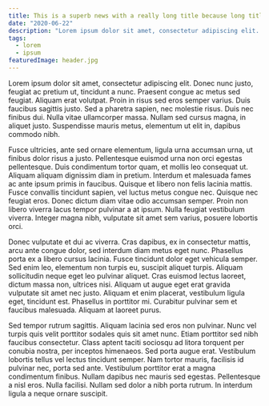 ```yaml
---
title: This is a superb news with a really long title because long titles are very awesome indeeed
date: "2020-06-22"
description: "Lorem ipsum dolor sit amet, consectetur adipiscing elit. Donec nunc justo, feugiat ac pretium ut, tincidunt a nunc. Praesent congue ac metus sed feugiat. Aliquam erat volutpat. Proin in risus sed eros semper varius. Duis faucibus sagittis justo. Sed a pharetra sapien, nec molestie risus. Duis nec finibus dui. Nulla vitae ullamcorper massa. Nullam sed cursus magna, in aliquet justo. Suspendisse mauris metus, elementum ut elit in, dapibus commodo nibh."
tags:
  - lorem
  - ipsum
featuredImage: header.jpg
---
```


Lorem ipsum dolor sit amet, consectetur adipiscing elit. Donec nunc justo, feugiat ac pretium ut, tincidunt a nunc. Praesent congue ac metus sed feugiat. Aliquam erat volutpat. Proin in risus sed eros semper varius. Duis faucibus sagittis justo. Sed a pharetra sapien, nec molestie risus. Duis nec finibus dui. Nulla vitae ullamcorper massa. Nullam sed cursus magna, in aliquet justo. Suspendisse mauris metus, elementum ut elit in, dapibus commodo nibh.

Fusce ultricies, ante sed ornare elementum, ligula urna accumsan urna, ut finibus dolor risus a justo. Pellentesque euismod urna non orci egestas pellentesque. Duis condimentum tortor quam, et mollis leo consequat ut. Aliquam aliquam dignissim diam in pretium. Interdum et malesuada fames ac ante ipsum primis in faucibus. Quisque et libero non felis lacinia mattis. Fusce convallis tincidunt sapien, vel luctus metus congue nec. Quisque nec feugiat eros. Donec dictum diam vitae odio accumsan semper. Proin non libero viverra lacus tempor pulvinar a at ipsum. Nulla feugiat vestibulum viverra. Integer magna nibh, vulputate sit amet sem varius, posuere lobortis orci.

Donec vulputate et dui ac viverra. Cras dapibus, ex in consectetur mattis, arcu ante congue dolor, sed interdum diam metus eget nunc. Phasellus porta ex a libero cursus lacinia. Fusce tincidunt dolor eget vehicula semper. Sed enim leo, elementum non turpis eu, suscipit aliquet turpis. Aliquam sollicitudin neque eget leo pulvinar aliquet. Cras euismod lectus laoreet, dictum massa non, ultrices nisi. Aliquam ut augue eget erat gravida vulputate sit amet nec justo. Aliquam et enim placerat, vestibulum ligula eget, tincidunt est. Phasellus in porttitor mi. Curabitur pulvinar sem et faucibus malesuada. Aliquam at laoreet purus.

Sed tempor rutrum sagittis. Aliquam lacinia sed eros non pulvinar. Nunc vel turpis quis velit porttitor sodales quis sit amet nunc. Etiam porttitor sed nibh faucibus consectetur. Class aptent taciti sociosqu ad litora torquent per conubia nostra, per inceptos himenaeos. Sed porta augue erat. Vestibulum lobortis tellus vel lectus tincidunt semper. Nam tortor mauris, facilisis id pulvinar nec, porta sed ante. Vestibulum porttitor erat a magna condimentum finibus. Nullam dapibus nec mauris sed egestas. Pellentesque a nisl eros. Nulla facilisi. Nullam sed dolor a nibh porta rutrum. In interdum ligula a neque ornare suscipit.
